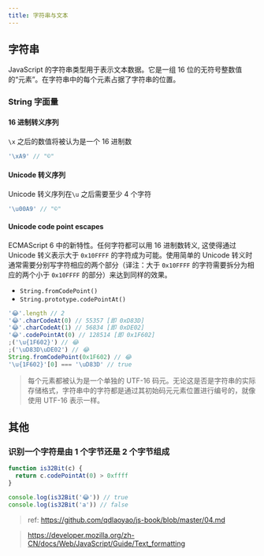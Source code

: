 ```yaml
---
title: 字符串与文本
---
```


## 字符串

JavaScript 的字符串类型用于表示文本数据。它是一组 16 位的无符号整数值的“元素”。在字符串中的每个元素占据了字符串的位置。

### String 字面量

#### 16 进制转义序列

`\x` 之后的数值将被认为是一个 16 进制数

```js
'\xA9' // "©"
```

#### Unicode 转义序列

Unicode 转义序列在`\u` 之后需要至少 4 个字符

```js
'\u00A9' // "©"
```

#### Unicode code point escapes

ECMAScript 6 中的新特性。任何字符都可以用 16 进制数转义, 这使得通过 Unicode 转义表示大于 `0x10FFFF` 的字符成为可能。使用简单的 Unicode 转义时通常需要分别写字符相应的两个部分（译注：大于 `0x10FFFF` 的字符需要拆分为相应的两个小于 `0x10FFFF` 的部分）来达到同样的效果。

- `String.fromCodePoint()`
- `String.prototype.codePointAt()`

```js
'😂'.length // 2
'😂'.charCodeAt(0) // 55357 [即 0xD83D]
'😂'.charCodeAt(1) // 56834 [即 0xDE02]
'😂'.codePointAt(0) // 128514 [即 0x1F602]
;('\u{1F602}') // 😂
;('\uD83D\uDE02') // 😂
String.fromCodePoint(0x1F602) // 😂
'\u{1F602}'[0] === '\uD83D' // true
```

> 每个元素都被认为是一个单独的 UTF-16 码元。无论这是否是字符串的实际存储格式，字符串中的字符都是通过其初始码元元素位置进行编号的，就像使用 UTF-16 表示一样。

## 其他

### 识别一个字符是由 1 个字节还是 2 个字节组成

```js
function is32Bit(c) {
  return c.codePointAt(0) > 0xffff
}

console.log(is32Bit('😂')) // true
console.log(is32Bit('a')) // false
```

> ref: https://github.com/qdlaoyao/js-book/blob/master/04.md

> https://developer.mozilla.org/zh-CN/docs/Web/JavaScript/Guide/Text_formatting

